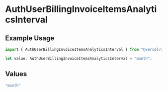 # AuthUserBillingInvoiceItemsAnalyticsInterval

## Example Usage

```typescript
import { AuthUserBillingInvoiceItemsAnalyticsInterval } from "@vercel/sdk/models/components/authuser.js";

let value: AuthUserBillingInvoiceItemsAnalyticsInterval = "month";
```

## Values

```typescript
"month"
```